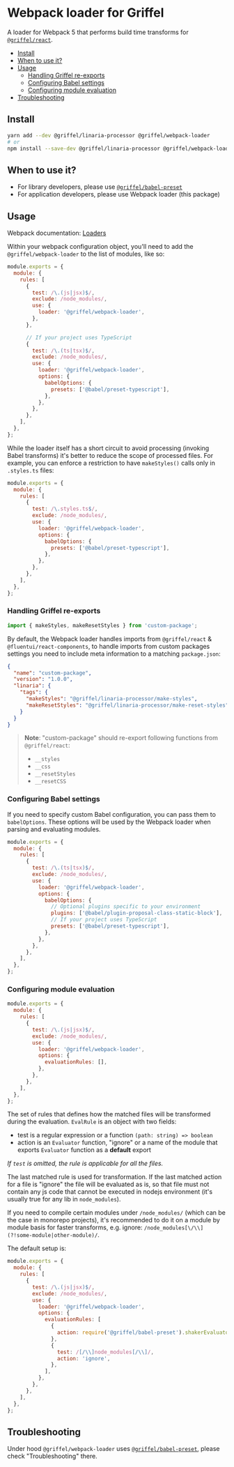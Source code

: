 # Webpack loader for Griffel

A loader for Webpack 5 that performs build time transforms for [`@griffel/react`](../react).

<!-- START doctoc generated TOC please keep comment here to allow auto update -->
<!-- DON'T EDIT THIS SECTION, INSTEAD RE-RUN doctoc TO UPDATE -->

- [Install](#install)
- [When to use it?](#when-to-use-it)
- [Usage](#usage)
  - [Handling Griffel re-exports](#handling-griffel-re-exports)
  - [Configuring Babel settings](#configuring-babel-settings)
  - [Configuring module evaluation](#configuring-module-evaluation)
- [Troubleshooting](#troubleshooting)

<!-- END doctoc generated TOC please keep comment here to allow auto update -->

## Install

```bash
yarn add --dev @griffel/linaria-processor @griffel/webpack-loader
# or
npm install --save-dev @griffel/linaria-processor @griffel/webpack-loader
```

## When to use it?

- For library developers, please use [`@griffel/babel-preset`](../babel-preset)
- For application developers, please use Webpack loader (this package)

## Usage

Webpack documentation: [Loaders](https://webpack.js.org/loaders/)

Within your webpack configuration object, you'll need to add the `@griffel/webpack-loader` to the list of modules, like so:

```js
module.exports = {
  module: {
    rules: [
      {
        test: /\.(js|jsx)$/,
        exclude: /node_modules/,
        use: {
          loader: '@griffel/webpack-loader',
        },
      },

      // If your project uses TypeScript
      {
        test: /\.(ts|tsx)$/,
        exclude: /node_modules/,
        use: {
          loader: '@griffel/webpack-loader',
          options: {
            babelOptions: {
              presets: ['@babel/preset-typescript'],
            },
          },
        },
      },
    ],
  },
};
```

While the loader itself has a short circuit to avoid processing (invoking Babel transforms) it's better to reduce the scope of processed files. For example, you can enforce a restriction to have `makeStyles()` calls only in `.styles.ts` files:

```js
module.exports = {
  module: {
    rules: [
      {
        test: /\.styles.ts$/,
        exclude: /node_modules/,
        use: {
          loader: '@griffel/webpack-loader',
          options: {
            babelOptions: {
              presets: ['@babel/preset-typescript'],
            },
          },
        },
      },
    ],
  },
};
```

### Handling Griffel re-exports

```js
import { makeStyles, makeResetStyles } from 'custom-package';
```

By default, the Webpack loader handles imports from `@griffel/react` & `@fluentui/react-components`, to handle imports from custom packages settings you need to include meta information to a matching `package.json`:

```json
{
  "name": "custom-package",
  "version": "1.0.0",
  "linaria": {
    "tags": {
      "makeStyles": "@griffel/linaria-processor/make-styles",
      "makeResetStyles": "@griffel/linaria-processor/make-reset-styles"
    }
  }
}
```

> **Note**: "custom-package" should re-export following functions from `@griffel/react`:
>
> - `__styles`
> - `__css`
> - `__resetStyles`
> - `__resetCSS`

### Configuring Babel settings

If you need to specify custom Babel configuration, you can pass them to `babelOptions`. These options will be used by the Webpack loader when parsing and evaluating modules.

```js
module.exports = {
  module: {
    rules: [
      {
        test: /\.(ts|tsx)$/,
        exclude: /node_modules/,
        use: {
          loader: '@griffel/webpack-loader',
          options: {
            babelOptions: {
              // Optional plugins specific to your environment
              plugins: ['@babel/plugin-proposal-class-static-block'],
              // If your project uses TypeScript
              presets: ['@babel/preset-typescript'],
            },
          },
        },
      },
    ],
  },
};
```

### Configuring module evaluation

```js
module.exports = {
  module: {
    rules: [
      {
        test: /\.(js|jsx)$/,
        exclude: /node_modules/,
        use: {
          loader: '@griffel/webpack-loader',
          options: {
            evaluationRules: [],
          },
        },
      },
    ],
  },
};
```

The set of rules that defines how the matched files will be transformed during the evaluation. `EvalRule` is an object with two fields:

- test is a regular expression or a function `(path: string) => boolean`
- action is an `Evaluator` function, "ignore" or a name of the module that exports `Evaluator` function as a **default** export

_If `test` is omitted, the rule is applicable for all the files._

The last matched rule is used for transformation. If the last matched action for a file is "ignore" the file will be evaluated as is, so that file must not contain any js code that cannot be executed in nodejs environment (it's usually true for any lib in `node_modules`).

If you need to compile certain modules under `/node_modules/` (which can be the case in monorepo projects), it's recommended to do it on a module by module basis for faster transforms, e.g. ignore: `/node_modules[\/\\](?!some-module|other-module)/`.

The default setup is:

```js
module.exports = {
  module: {
    rules: [
      {
        test: /\.(js|jsx)$/,
        exclude: /node_modules/,
        use: {
          loader: '@griffel/webpack-loader',
          options: {
            evaluationRules: [
              {
                action: require('@griffel/babel-preset').shakerEvaluator,
              },
              {
                test: /[/\\]node_modules[/\\]/,
                action: 'ignore',
              },
            ],
          },
        },
      },
    ],
  },
};
```

## Troubleshooting

Under hood `@griffel/webpack-loader` uses [`@griffel/babel-preset`](../babel-preset), please check "Troubleshooting" there.

